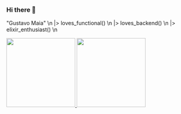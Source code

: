 ### Hi there 👋
"Gustavo Maia" \n
|> loves_functional() \n
|> loves_backend() \n
|> elixir_enthusiast() \n

<div>
  <a href="https://github.com/gustavopmaia">
  <img height="180em" src="https://github-readme-stats.vercel.app/api?username=gustavopmaia&show_icons=true&theme=tokyonight&include_all_commits=true&count_private=true"/>
  <img height="180em" src="https://github-readme-stats.vercel.app/api/top-langs/?username=gustavopmaia&layout=compact&langs_count=7&theme=tokyonight"/>
</div>
